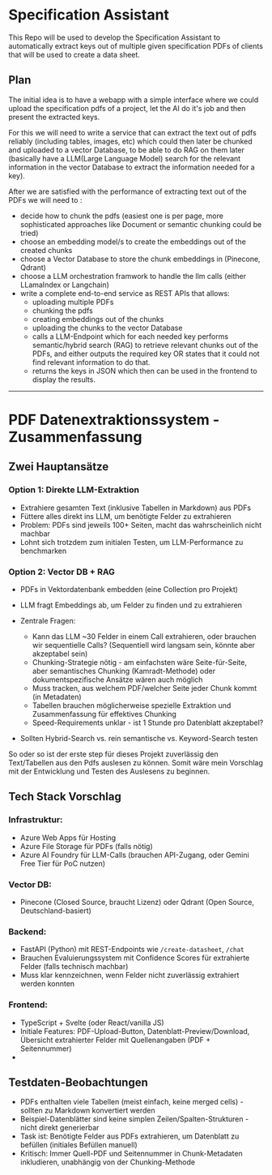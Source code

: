 # Specification Assistant

This Repo will be used to develop the Specification Assistant to automatically extract keys out of multiple given specification PDFs of clients that will be used to create a data sheet. 

## Plan

The initial idea is to have a webapp with a simple interface where we could upload the specification pdfs of a project, let the AI do it's job and then present the extracted keys. 

For this we will need to write a service that can extract the text out of pdfs reliably (including tables, images, etc) which could then later be chunked and uploaded to a vector Database, to be able to do RAG on them later (basically have a LLM(Large Language Model) search for the relevant information in the vector Database to extract the information needed for a key). 

After we are satisfied with the performance of extracting text out of the PDFs we will need to :
- decide how to chunk the pdfs (easiest one is per page, more sophisticated approaches like Document or semantic chunking could be tried)
- choose an embedding model/s to create the embeddings out of the created chunks 
- choose a Vector Database to store the chunk embeddings in (Pinecone, Qdrant)
- choose a LLM  orchestration framwork to handle the llm calls (either LLamaIndex or Langchain)
- write a complete end-to-end service as REST APIs that allows: 
    - uploading multiple PDFs
    - chunking the pdfs
    - creating embeddings out of the chunks
    - uploading the chunks to the vector Database
    - calls a LLM-Endpoint which for each needed key performs semantic/hybrid search (RAG) to retrieve relevant chunks out of the PDFs, and either outputs the required key OR states that it could not find relevant information to do that. 
    - returns the keys in JSON which then can be used in the frontend to display the results. 

-------------------------------------------------------------------------------------------------

# PDF Datenextraktionssystem - Zusammenfassung

## Zwei Hauptansätze



### Option 1: Direkte LLM-Extraktion

* Extrahiere gesamten Text (inklusive Tabellen in Markdown) aus PDFs
* Füttere alles direkt ins LLM, um benötigte Felder zu extrahieren
* Problem: PDFs sind jeweils 100+ Seiten, macht das wahrscheinlich nicht machbar
* Lohnt sich trotzdem zum initialen Testen, um LLM-Performance zu benchmarken



### Option 2: Vector DB + RAG

* PDFs in Vektordatenbank embedden (eine Collection pro Projekt)
* LLM fragt Embeddings ab, um Felder zu finden und zu extrahieren
* Zentrale Fragen:

  * Kann das LLM ~30 Felder in einem Call extrahieren, oder brauchen wir sequentielle Calls? (Sequentiell wird langsam sein, könnte aber akzeptabel sein)
  * Chunking-Strategie nötig - am einfachsten wäre Seite-für-Seite, aber semantisches Chunking (Kamradt-Methode) oder dokumentspezifische Ansätze wären auch möglich
  * Muss tracken, aus welchem PDF/welcher Seite jeder Chunk kommt (in Metadaten)
  * Tabellen brauchen möglicherweise spezielle Extraktion und Zusammenfassung für effektives Chunking
  * Speed-Requirements unklar - ist 1 Stunde pro Datenblatt akzeptabel?

* Sollten Hybrid-Search vs. rein semantische vs. Keyword-Search testen



So oder so ist der erste step für dieses Projekt zuverlässig den Text/Tabellen aus den Pdfs auslesen zu können. 
Somit wäre mein Vorschlag mit der Entwicklung und Testen des Auslesens zu beginnen. 



## Tech Stack Vorschlag



### Infrastruktur:

* Azure Web Apps für Hosting
* Azure File Storage für PDFs (falls nötig)
* Azure AI Foundry für LLM-Calls (brauchen API-Zugang, oder Gemini Free Tier für PoC nutzen)



### Vector DB:

* Pinecone (Closed Source, braucht Lizenz) oder Qdrant (Open Source, Deutschland-basiert)



### Backend:

* FastAPI (Python) mit REST-Endpoints wie `/create-datasheet`, `/chat`
* Brauchen Evaluierungssystem mit Confidence Scores für extrahierte Felder (falls technisch machbar)
* Muss klar kennzeichnen, wenn Felder nicht zuverlässig extrahiert werden konnten



### Frontend:

* TypeScript + Svelte (oder React/vanilla JS)
* Initiale Features: PDF-Upload-Button, Datenblatt-Preview/Download, Übersicht extrahierter Felder mit Quellenangaben (PDF + Seitennummer)
* 

## Testdaten-Beobachtungen

* PDFs enthalten viele Tabellen (meist einfach, keine merged cells) - sollten zu Markdown konvertiert werden
* Beispiel-Datenblätter sind keine simplen Zeilen/Spalten-Strukturen - nicht direkt generierbar
* Task ist: Benötigte Felder aus PDFs extrahieren, um Datenblatt zu befüllen (initiales Befüllen manuell)
* Kritisch: Immer Quell-PDF und Seitennummer in Chunk-Metadaten inkludieren, unabhängig von der Chunking-Methode
